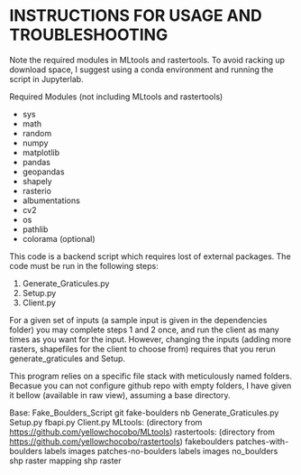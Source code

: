 # INSTRUCTIONS FOR USAGE AND TROUBLESHOOTING

Note the required modules in MLtools and rastertools. To avoid racking up download space, I suggest using a conda environment and running the script in Jupyterlab. 

Required Modules (not including MLtools and rastertools)
- sys
- math
- random
- numpy
- matplotlib
- pandas
- geopandas
- shapely
- rasterio 
- albumentations
- cv2
- os
- pathlib
- colorama (optional)


This code is a backend script which requires lost of external packages. The code must be run in the following steps:

1. Generate_Graticules.py
2. Setup.py
3. Client.py

For a given set of inputs (a sample input is given in the dependencies folder) you may complete steps 1 and 2 once, and run the client as
many times as you want for the input. However, changing the inputs (adding more rasters, shapefiles for the client to choose from) requires
that you rerun generate_graticules and Setup.

This program relies on a specific file stack with meticulously named folders. Becasue you can not configure github repo with empty folders, I have given it bellow (available in raw view), assuming a base directory.

Base:                                                                                                                                                                                    Fake_Boulders_Script
        git
            fake-boulders
                nb
                    Generate_Graticules.py
                    Setup.py
                    fbapi.py
                    Client.py
                    MLtools: (directory from https://github.com/yellowchocobo/MLtools)
                    rastertools: (directory from https://github.com/yellowchocobo/rastertools)
    fakeboulders
          patches-with-boulders
              labels
              images
          patches-no-boulders
              labels
              images
          no_boulders
              shp
              raster
          mapping
              shp
              raster
        
      
  


